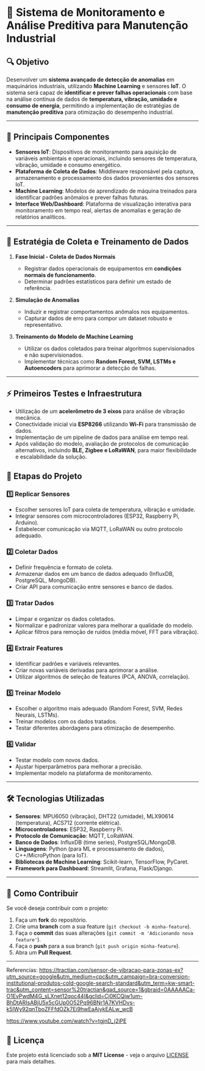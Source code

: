 # 📌 Sistema de Monitoramento e Análise Preditiva para Manutenção Industrial

## 🔍 Objetivo
Desenvolver um **sistema avançado de detecção de anomalias** em maquinários industriais, utilizando **Machine Learning** e sensores **IoT**. O sistema será capaz de **identificar e prever falhas operacionais** com base na análise contínua de dados de **temperatura, vibração, umidade e consumo de energia**, permitindo a implementação de estratégias de **manutenção preditiva** para otimização do desempenho industrial.

---

## 🎯 Principais Componentes

- **Sensores IoT**: Dispositivos de monitoramento para aquisição de variáveis ambientais e operacionais, incluindo sensores de temperatura, vibração, umidade e consumo energético.
- **Plataforma de Coleta de Dados**: Middleware responsável pela captura, armazenamento e processamento dos dados provenientes dos sensores IoT.
- **Machine Learning**: Modelos de aprendizado de máquina treinados para identificar padrões anômalos e prever falhas futuras.
- **Interface Web/Dashboard**: Plataforma de visualização interativa para monitoramento em tempo real, alertas de anomalias e geração de relatórios analíticos.

---

## 🔬 Estratégia de Coleta e Treinamento de Dados
1. **Fase Inicial - Coleta de Dados Normais**
   - Registrar dados operacionais de equipamentos em **condições normais de funcionamento**.
   - Determinar padrões estatísticos para definir um estado de referência.

2. **Simulação de Anomalias**
   - Induzir e registrar comportamentos anômalos nos equipamentos.
   - Capturar dados de erro para compor um dataset robusto e representativo.

3. **Treinamento do Modelo de Machine Learning**
   - Utilizar os dados coletados para treinar algoritmos supervisionados e não supervisionados.
   - Implementar técnicas como **Random Forest, SVM, LSTMs e Autoencoders** para aprimorar a detecção de falhas.

---

## ⚡ Primeiros Testes e Infraestrutura
- Utilização de um **acelerômetro de 3 eixos** para análise de vibração mecânica.
- Conectividade inicial via **ESP8266** utilizando **Wi-Fi** para transmissão de dados.
- Implementação de um pipeline de dados para análise em tempo real.
- Após validação do modelo, avaliação de protocolos de comunicação alternativos, incluindo **BLE, Zigbee e LoRaWAN**, para maior flexibilidade e escalabilidade da solução.

## 📌 Etapas do Projeto

### 1️⃣ Replicar Sensores
- Escolher sensores IoT para coleta de temperatura, vibração e umidade.
- Integrar sensores com microcontroladores (ESP32, Raspberry Pi, Arduino).
- Estabelecer comunicação via MQTT, LoRaWAN ou outro protocolo adequado.

### 2️⃣ Coletar Dados
- Definir frequência e formato de coleta.
- Armazenar dados em um banco de dados adequado (InfluxDB, PostgreSQL, MongoDB).
- Criar API para comunicação entre sensores e banco de dados.

### 3️⃣ Tratar Dados
- Limpar e organizar os dados coletados.
- Normalizar e padronizar valores para melhorar a qualidade do modelo.
- Aplicar filtros para remoção de ruídos (média móvel, FFT para vibração).

### 4️⃣ Extrair Features
- Identificar padrões e variáveis relevantes.
- Criar novas variáveis derivadas para aprimorar a análise.
- Utilizar algoritmos de seleção de features (PCA, ANOVA, correlação).

### 5️⃣ Treinar Modelo
- Escolher o algoritmo mais adequado (Random Forest, SVM, Redes Neurais, LSTMs).
- Treinar modelos com os dados tratados.
- Testar diferentes abordagens para otimização de desempenho.

### 6️⃣ Validar
- Testar modelo com novos dados.
- Ajustar hiperparâmetros para melhorar a precisão.
- Implementar modelo na plataforma de monitoramento.

---

## 🛠 Tecnologias Utilizadas
- **Sensores**: MPU6050 (vibração), DHT22 (umidade), MLX90614 (temperatura), ACS712 (corrente elétrica).
- **Microcontroladores**: ESP32, Raspberry Pi.
- **Protocolo de Comunicação**: MQTT, LoRaWAN.
- **Banco de Dados**: InfluxDB (time series), PostgreSQL/MongoDB.
- **Linguagens**: Python (para ML e processamento de dados), C++/MicroPython (para IoT).
- **Bibliotecas de Machine Learning**: Scikit-learn, TensorFlow, PyCaret.
- **Framework para Dashboard**: Streamlit, Grafana, Flask/Django.

---

## 📢 Como Contribuir
Se você deseja contribuir com o projeto:
1. Faça um **fork** do repositório.
2. Crie uma **branch** com a sua feature (`git checkout -b minha-feature`).
3. Faça o **commit** das suas alterações (`git commit -m 'Adicionando nova feature'`).
4. Faça o **push** para a sua branch (`git push origin minha-feature`).
5. Abra um **Pull Request**.

---

Referencias:
https://tractian.com/sensor-de-vibracao-para-zonas-ex?utm_source=google&utm_medium=cpc&utm_campaign=bra-conversion-institutional-produtos-cold-google-search-standard&utm_term=kw-smart-trac&utm_content=sensor%20tractian&gad_source=1&gbraid=0AAAAACa-O1EvPwdM4G_sLXnet12qoc44I&gclid=Cj0KCQjw1um-BhDtARIsABjU5x5cGUp0O52Pq96BNr1A7KVHDvs-k5lWy92qnTboZFFfdOZk7Ei9hwEaAiykEALw_wcB

https://www.youtube.com/watch?v=tgjnD_j2iPE

## 📜 Licença
Este projeto está licenciado sob a **MIT License** - veja o arquivo [LICENSE](LICENSE) para mais detalhes.
